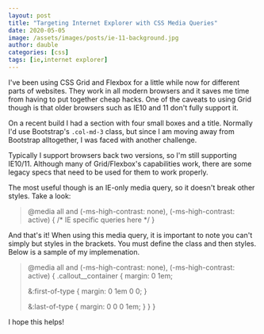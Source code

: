 ```yaml
---
layout: post
title: "Targeting Internet Explorer with CSS Media Queries"
date: 2020-05-05
image: /assets/images/posts/ie-11-background.jpg
author: dauble
categories: [css]
tags: [ie,internet explorer]
---
```


I've been using CSS Grid and Flexbox for a little while now for different parts of websites. They work in all modern browsers and it saves me time from having to put together cheap hacks. One of the caveats to using Grid though is that older browsers such as IE10 and 11 don't fully support it.

On a recent build I had a section with four small boxes and a title. Normally I'd use Bootstrap's `.col-md-3` class, but since I am moving away from Bootstrap alltogether, I was faced with another challenge.

Typically I support browsers back two versions, so I'm still supporting IE10/11. Although many of Grid/Flexbox's capabilities work, there are some legacy specs that need to be used for them to work properly.

The most useful though is an IE-only media query, so it doesn't break other styles. Take a look:

>@media all and (-ms-high-contrast: none), (-ms-high-contrast: active) {
>  /* IE specific queries here */
>}

And that's it! When using this media query, it is important to note you can't simply but styles in the brackets. You must define the class and then styles. Below is a sample of my implemenation.

>@media all and (-ms-high-contrast: none), (-ms-high-contrast: active) {
>  .callout__container {
>    margin: 0 1em;
>
>    &:first-of-type {
>      margin: 0 1em 0 0;
>    }
>
>    &:last-of-type {
>      margin: 0 0 0 1em;
>    }
>  }
>}

I hope this helps!